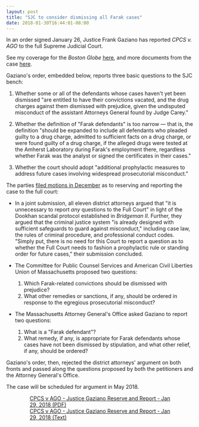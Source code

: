 ```yaml
---
layout: post
title: "SJC to consider dismissing all Farak cases"
date: 2018-01-30T16:44:01-08:00
---
```


In an order signed January 26, Justice Frank Gaziano has reported *CPCS v. AGO* to the full Supreme Judicial Court. 

See my coverage for the *Boston Globe* <a href="https://www.bostonglobe.com/metro/2018/01/30/sjc-decide-whether-dismiss-all-cases-connected-former-drug-lab-chemist/74FLWu9e12lNFA3rfkM9ZO/story.html" target="_blank">here</a>, and more documents from the case [here](https://shawnmusgrave.github.io/farak-dookhan/documents/farak/farak-documents.html#cpcs-ago). 

Gaziano's order, embedded below, reports three basic questions to the SJC bench: 

1. Whether some or all of the defendants whose cases haven't yet been dismissed "are entitled to have their convictions vacated, and the drug charges against them dismissed with prejudice, given the undisputed misconduct of the assistant Attorneys General found by Judge Carey."

2. Whether the definition of "Farak defendants" is too narrow — that is, the definition "should be expanded to include all defendants who pleaded guilty to a drug charge, admitted to sufficient facts on a drug charge, or were found guilty of a drug charge, if the alleged drugs were tested at the Amherst Laboratory during Farak's employment there, regardless whether Farak was the analyst or signed the certificates in their cases." 

3. Whether the court should adopt "additional prophylactic measures to address future cases involving widespread prosecutorial misconduct."

The parties [filed motions in December](https://shawnmusgrave.github.io/farak-dookhan/documents/farak/farak-documents.html#cpcs-ago-dec2017-reserve-report-working-groups) as to reserving and reporting the case to the full court: 

- In a joint submission, all eleven district attorneys argued that "it is unnecessary to report *any* questions to the Full Court" in light of the Dookhan scandal protocol established in *Bridgeman II*. Further, they argued that the criminal justice system "is already designed with sufficient safeguards to guard against misconduct," including case law, the rules of criminal procedure, and professional conduct codes. "Simply put, there is no need for this Court to report a question as to whether the Full Court needs to fashion a prophylactic rule or standing order for future cases," their submission concluded.

- The Committee for Public Counsel Services and American Civil Liberties Union of Massachusetts proposed two questions: 
	1. Which Farak-related convictions should be dismissed with prejudice?
	2. What other remedies or sanctions, if any, should be ordered in response to the egregious prosecutorial misconduct? 


- The Massachusetts Attorney General's Office asked Gaziano to report two questions: 
	1. What is a "Farak defendant"?
	2. What remedy, if any, is appropriate for Farak defendants whose cases have not been dismissed by stipulation, and what other relief, if any, should be ordered? 

Gaziano's order, then, rejected the district attorneys' argument on both fronts and passed along the questions proposed by both the petitioners and the Attorney General's Office.

The case will be scheduled for argument in May 2018. 

<div style="width:75%; margin-right: auto; margin-left: auto">
	<div id="DV-viewer-4362105-CPCS-v-AGO-Justice-Gaziano-Reserve-and-Report" class="DC-embed DC-embed-document DV-container"></div><script src="//assets.documentcloud.org/viewer/loader.js"></script><script>  DV.load("https://www.documentcloud.org/documents/4362105-CPCS-v-AGO-Justice-Gaziano-Reserve-and-Report.js", {  responsive: true,    height: 500,    sidebar: false,    container: "#DV-viewer-4362105-CPCS-v-AGO-Justice-Gaziano-Reserve-and-Report"  });</script><noscript>  <a href="https://assets.documentcloud.org/documents/4362105/CPCS-v-AGO-Justice-Gaziano-Reserve-and-Report.pdf">CPCS v AGO - Justice Gaziano Reserve and Report - Jan 29, 2018 (PDF)</a>  <br />  <a href="https://assets.documentcloud.org/documents/4362105/CPCS-v-AGO-Justice-Gaziano-Reserve-and-Report.txt">CPCS v AGO - Justice Gaziano Reserve and Report - Jan 29, 2018 (Text)</a></noscript>
</div>
